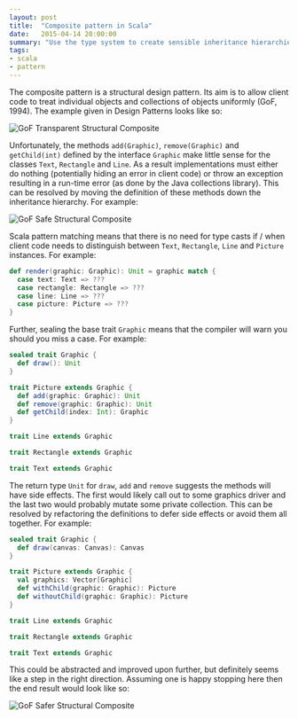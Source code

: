 ```yaml
---
layout: post
title:  "Composite pattern in Scala"
date:   2015-04-14 20:00:00
summary: "Use the type system to create sensible inheritance hierarchies and push side effects to the edge of your application."
tags:
- scala
- pattern
---
```


The composite pattern is a structural design pattern. Its aim is to allow client code to treat individual objects and collections of objects uniformly (GoF, 1994). The example given in Design Patterns looks like so:

<img src="//assets.mattro.be/rts/img/gof-object-structural-composite-1.png" alt="GoF Transparent Structural Composite" class="img-responsive">

Unfortunately, the methods `add(Graphic)`, `remove(Graphic)` and `getChild(int)` defined by the interface `Graphic` make little sense for the classes `Text`, `Rectangle` and `Line`. As a result implementations must either do nothing (potentially hiding an error in client code) or throw an exception resulting in a run-time error (as done by the Java collections library). This can be resolved by moving the definition of these methods down the inheritance hierarchy. For example:

<img src="//assets.mattro.be/rts/img/gof-object-structural-composite-2.png" alt="GoF Safe Structural Composite" class="img-responsive">

Scala pattern matching means that there is no need for type casts if / when client code needs to distinguish between `Text`, `Rectangle`, `Line` and `Picture` instances. For example:

```scala
def render(graphic: Graphic): Unit = graphic match {
  case text: Text => ???
  case rectangle: Rectangle => ???
  case line: Line => ???
  case picture: Picture => ???
}
```

Further, sealing the base trait `Graphic` means that the compiler will warn you should you miss a case. For example:

```scala
sealed trait Graphic {
  def draw(): Unit
}

trait Picture extends Graphic {
  def add(graphic: Graphic): Unit
  def remove(graphic: Graphic): Unit
  def getChild(index: Int): Graphic
}

trait Line extends Graphic

trait Rectangle extends Graphic

trait Text extends Graphic
```

The return type `Unit` for `draw`, `add` and `remove` suggests the methods will have side effects. The first would likely call out to some graphics driver and the last two would probably mutate some private collection. This can be resolved by refactoring the definitions to defer side effects or avoid them all together. For example:

```scala
sealed trait Graphic {
  def draw(canvas: Canvas): Canvas
}

trait Picture extends Graphic {
  val graphics: Vector[Graphic]
  def withChild(graphic: Graphic): Picture
  def withoutChild(graphic: Graphic): Picture
}

trait Line extends Graphic

trait Rectangle extends Graphic

trait Text extends Graphic
```

This could be abstracted and improved upon further, but definitely seems like a step in the right direction. Assuming one is happy stopping here then the end result would look like so:

<img src="//assets.mattro.be/rts/img/gof-object-structural-composite-3.png" alt="GoF Safer Structural Composite" class="img-responsive">
